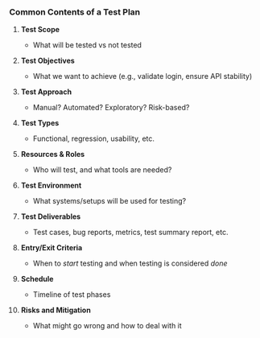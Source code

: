 ### **Common Contents of a Test Plan**

1. **Test Scope**
    
    - What will be tested vs not tested
        
    
2. **Test Objectives**
    
    - What we want to achieve (e.g., validate login, ensure API stability)
        
    
3. **Test Approach**
    
    - Manual? Automated? Exploratory? Risk-based?
        
    
4. **Test Types**
    
    - Functional, regression, usability, etc.
        
    
5. **Resources & Roles**
    
    - Who will test, and what tools are needed?
        
    
6. **Test Environment**
    
    - What systems/setups will be used for testing?
        
    
7. **Test Deliverables**
    
    - Test cases, bug reports, metrics, test summary report, etc.
        
    
8. **Entry/Exit Criteria**
    
    - When to _start_ testing and when testing is considered _done_
        
    
9. **Schedule**
    
    - Timeline of test phases
        
    
10. **Risks and Mitigation**
    
    - What might go wrong and how to deal with it